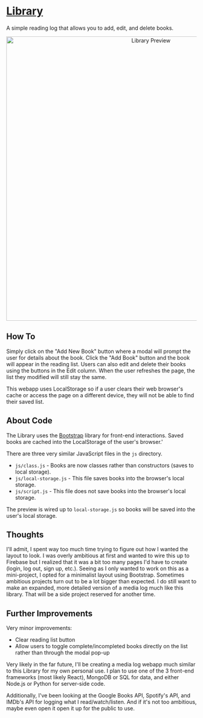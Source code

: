 # [Library](https://louvang.github.io/library/)

A simple reading log that allows you to add, edit, and delete books.

<p align="center"><a href="https://louvang.github.io/library/" target="_blank"><img src="https://louvang.github.io/library/img/screenshot.png" alt="Library Preview" width="750px" /></a></p>

## How To

Simply click on the "Add New Book" button where a modal will prompt the user for details about the book. Click the "Add Book" button and the book will appear in the reading list. Users can also edit and delete their books using the buttons in the Edit column. When the user refreshes the page, the list they modified will still stay the same.

This webapp uses LocalStorage so if a user clears their web browser's cache or access the page on a different device, they will not be able to find their saved list.

## About Code

The Library uses the [Bootstrap](https://getbootstrap.com) library for front-end interactions. Saved books are cached into the LocalStorage of the user's browser.'

There are three very similar JavaScript files in the `js` directory.

- `js/class.js` - Books are now classes rather than constructors (saves to local storage).
- `js/local-storage.js` - This file saves books into the browser's local storage.
- `js/script.js` - This file does not save books into the browser's local storage.

The preview is wired up to `local-storage.js` so books will be saved into the user's local storage.

## Thoughts

I'll admit, I spent way too much time trying to figure out how I wanted the layout to look. I was overly ambitious at first and wanted to wire this up to Firebase but I realized that it was a bit too many pages I'd have to create (login, log out, sign up, etc.). Seeing as I only wanted to work on this as a mini-project, I opted for a minimalist layout using Bootstrap. Sometimes ambitious projects turn out to be a lot bigger than expected. I do still want to make an expanded, more detailed version of a media log much like this library. That will be a side project reserved for another time.

## Further Improvements

Very minor improvements:

- Clear reading list button
- Allow users to toggle complete/incompleted books directly on the list rather than through the modal pop-up

Very likely in the far future, I'll be creating a media log webapp much similar to this Library for my own personal use. I plan to use one of the 3 front-end frameworks (most likely React), MongoDB or SQL for data, and either Node.js or Python for server-side code.

Additionally, I've been looking at the Google Books API, Spotify's API, and IMDb's API for logging what I read/watch/listen. And if it's not too ambitious, maybe even open it open it up for the public to use.
